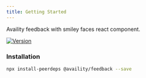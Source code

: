 ```yaml
---
title: Getting Started
---
```


Availity feedback with smiley faces react component.

[![Version](https://img.shields.io/npm/v/@availity/feedback.svg?style=for-the-badge)](https://www.npmjs.com/package/@availity/feedback)

### Installation

```bash
npx install-peerdeps @availity/feedback --save
```
